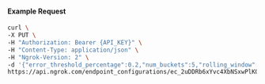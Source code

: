 <!-- Code generated for API Clients. DO NOT EDIT. -->

#### Example Request

```bash
curl \
-X PUT \
-H "Authorization: Bearer {API_KEY}" \
-H "Content-Type: application/json" \
-H "Ngrok-Version: 2" \
-d '{"error_threshold_percentage":0.2,"num_buckets":5,"rolling_window":300,"tripped_duration":120,"volume_threshold":20}' \
https://api.ngrok.com/endpoint_configurations/ec_2uDDRb6xYvc4XbNSxwPlKOEXToT/circuit_breaker
```

